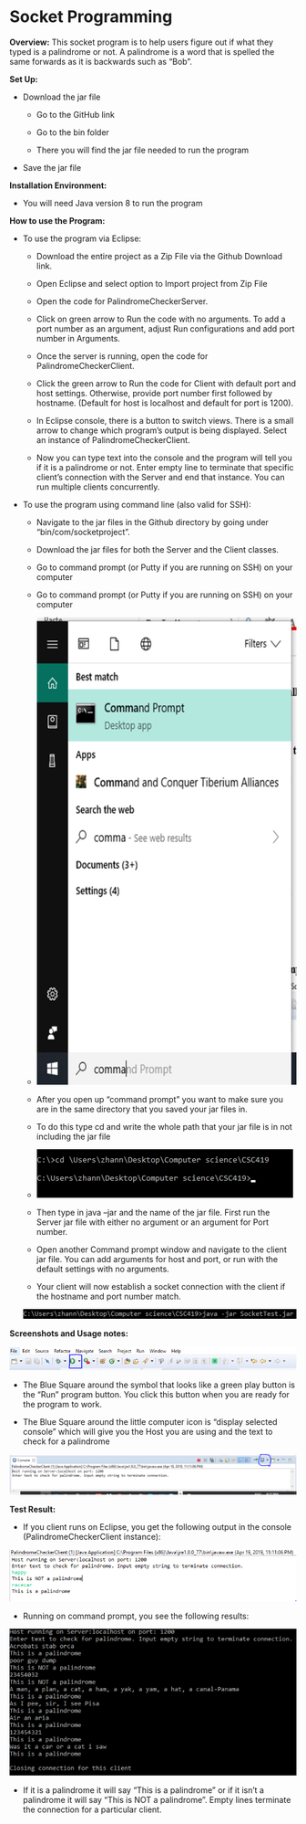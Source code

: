 # Socket Programming

**Overview:** This socket program is to help users figure out if what they typed is a palindrome or not. A palindrome is a word that is spelled the same forwards as it is backwards such as “Bob”.

**Set Up:**

-   Download the jar file

    -   Go to the GitHub link

    -   Go to the bin folder

    -   There you will find the jar file needed to run the program

-   Save the jar file

**Installation Environment:**

-   You will need Java version 8 to run the program

**How to use the Program:**

-   To use the program via Eclipse:

    -   Download the entire project as a Zip File via the Github Download link.

    -   Open Eclipse and select option to Import project from Zip File

    -   Open the code for PalindromeCheckerServer.

    -   Click on green arrow to Run the code with no arguments. To add a port number as an argument, adjust Run configurations and add port number in Arguments.

    -   Once the server is running, open the code for PalindromeCheckerClient.

    -   Click the green arrow to Run the code for Client with default port and host settings. Otherwise, provide port number first followed by hostname. (Default for host is localhost and default for port is 1200).

    -   In Eclipse console, there is a button to switch views. There is a small arrow to change which program’s output is being displayed. Select an instance of PalindromeCheckerClient.

    -   Now you can type text into the console and the program will tell you if it is a palindrome or not. Enter empty line to terminate that specific client’s connection with the Server and end that instance. You can run multiple clients concurrently.

-   To use the program using command line (also valid for SSH):

    -   Navigate to the jar files in the Github directory by going under
        “bin/com/socketproject”.

    -   Download the jar files for both the Server and the Client classes.

    -   Go to command prompt (or Putty if you are running on SSH) on your computer
        
    -   Go to command prompt (or Putty if you are running on SSH) on your computer
        
    -   ![cmdsearch](https://github.com/CodeRika/SocketProgrammingProject/blob/master/images/cmdsearch.png)

    -   After you open up “command prompt” you want to make sure you are in the same directory that you saved your jar files in.

    -   To do this type cd and write the whole path that your jar file is in not including the jar file
        
    -   ![navigate](https://github.com/CodeRika/SocketProgrammingProject/blob/master/images/navigate.png)

    -   Then type in java –jar and the name of the jar file. First run the Server jar file with either no argument or an argument for Port number.

    -   Open another Command prompt window and navigate to the client jar file. You can add arguments for host and port, or run with the default settings with no arguments.

    -   Your client will now establish a socket connection with the client if the hostname and port number match.

    ![jar](https://github.com/CodeRika/SocketProgrammingProject/blob/master/images/jar.png)

**Screenshots and Usage notes:**

![runbutton](https://github.com/CodeRika/SocketProgrammingProject/blob/master/images/runbutton.png)

-   The Blue Square around the symbol that looks like a green play button is the “Run” program button. You click this button when you are ready for the program to work.

-   The Blue Square around the little computer icon is “display selected console” which will give you the Host you are using and the text to check for a palindrome

![consolechange](https://github.com/CodeRika/SocketProgrammingProject/blob/master/images/consolechange.png)

**Test Result:**

-   If you client runs on Eclipse, you get the following output in the console (PalindromeCheckerClient instance):

![eclipsrun](https://github.com/CodeRika/SocketProgrammingProject/blob/master/images/eclipserun.png)

-   Running on command prompt, you see the following results:

![cmdrun](https://github.com/CodeRika/SocketProgrammingProject/blob/master/images/cmdrun.png)

-   If it is a palindrome it will say “This is a palindrome” or if it isn’t a palindrome it will say “This is NOT a palindrome”. Empty lines terminate the connection for a particular client.

